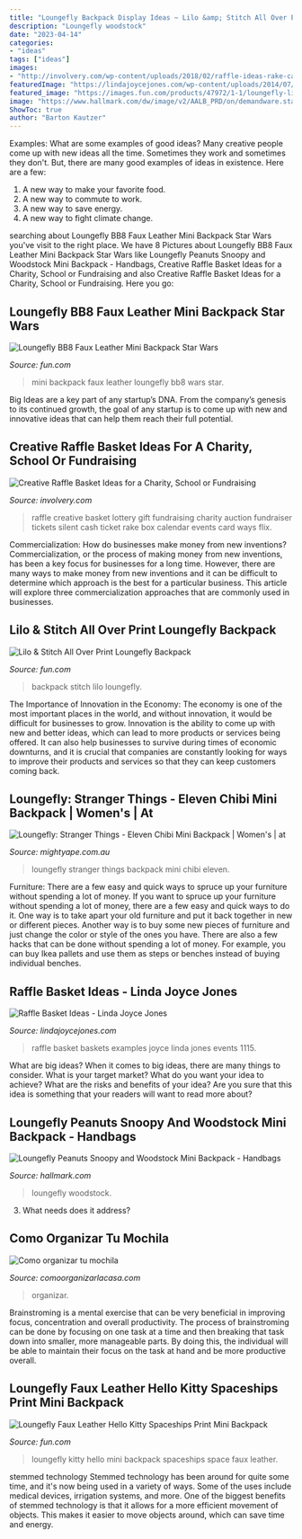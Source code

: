 ```yaml
---
title: "Loungefly Backpack Display Ideas ~ Lilo &amp; Stitch All Over Print Loungefly Backpack"
description: "Loungefly woodstock"
date: "2023-04-14"
categories:
- "ideas"
tags: ["ideas"]
images:
- "http://involvery.com/wp-content/uploads/2018/02/raffle-ideas-rake-cash-lottery-tickets.jpg"
featuredImage: "https://lindajoycejones.com/wp-content/uploads/2014/07/IMG_1115.jpg"
featured_image: "https://images.fun.com/products/47972/1-1/loungefly-lilo-all-over-print-backpack.jpg"
image: "https://www.hallmark.com/dw/image/v2/AALB_PRD/on/demandware.static/-/Sites-hallmark-master/default/dw92a1b5c9/images/finished-goods/products/PNBK0005/Loungefly-Peanuts-Snoopy-and-Woodstock-Mini-Backpack_PNBK0005_01.jpg?sw=1920"
ShowToc: true
author: "Barton Kautzer"
---
```



Examples: What are some examples of good ideas?
Many creative people come up with new ideas all the time. Sometimes they work and sometimes they don't. But, there are many good examples of ideas in existence. Here are a few: 
1) A new way to make your favorite food. 
2) A new way to commute to work. 
3) A new way to save energy. 
4) A new way to fight climate change.

	

		
searching about Loungefly BB8 Faux Leather Mini Backpack Star Wars you've visit to the right place. We have 8 Pictures about Loungefly BB8 Faux Leather Mini Backpack Star Wars like Loungefly Peanuts Snoopy and Woodstock Mini Backpack - Handbags, Creative Raffle Basket Ideas for a Charity, School or Fundraising and also Creative Raffle Basket Ideas for a Charity, School or Fundraising. Here you go:
		
    
## Loungefly BB8 Faux Leather Mini Backpack Star Wars

<img loading=lazy src="https://images.fun.com/products/60370/2-1-124863/loungefly-bb8-faux-leather-mini-backpack-alt-2.jpg" onerror="this.onerror=null;this.src='https://tse3.mm.bing.net/th?id=OIP.Ydhh9o99kx9A5tMfLPYK9gHaKl&amp;pid=15.1';" alt="Loungefly BB8 Faux Leather Mini Backpack Star Wars">

_Source: fun.com_

>mini backpack faux leather loungefly bb8 wars star. 

	

Big Ideas are a key part of any startup’s DNA. From the company’s genesis to its continued growth, the goal of any startup is to come up with new and innovative ideas that can help them reach their full potential.

    
## Creative Raffle Basket Ideas For A Charity, School Or Fundraising

<img loading=lazy src="http://involvery.com/wp-content/uploads/2018/02/raffle-ideas-rake-cash-lottery-tickets.jpg" onerror="this.onerror=null;this.src='https://tse2.mm.bing.net/th?id=OIP.EBcHXu-c0B5MwXe1CjzQEAHaLH&amp;pid=15.1';" alt="Creative Raffle Basket Ideas for a Charity, School or Fundraising">

_Source: involvery.com_

>raffle creative basket lottery gift fundraising charity auction fundraiser tickets silent cash ticket rake box calendar events card ways flix. 

	

Commercialization: How do businesses make money from new inventions?
Commercialization, or the process of making money from new inventions, has been a key focus for businesses for a long time. However, there are many ways to make money from new inventions and it can be difficult to determine which approach is the best for a particular business. This article will explore three commercialization approaches that are commonly used in businesses.

    
## Lilo &amp; Stitch All Over Print Loungefly Backpack

<img loading=lazy src="https://images.fun.com/products/47972/1-1/loungefly-lilo-all-over-print-backpack.jpg" onerror="this.onerror=null;this.src='https://tse1.mm.bing.net/th?id=OIP.Yqd2ZP9a-h9jNTlx2sWLBQHaKl&amp;pid=15.1';" alt="Lilo &amp; Stitch All Over Print Loungefly Backpack">

_Source: fun.com_

>backpack stitch lilo loungefly. 

	

The Importance of Innovation in the Economy:
The economy is one of the most important places in the world, and without innovation, it would be difficult for businesses to grow. Innovation is the ability to come up with new and better ideas, which can lead to more products or services being offered. It can also help businesses to survive during times of economic downturns, and it is crucial that companies are constantly looking for ways to improve their products and services so that they can keep customers coming back.

    
## Loungefly: Stranger Things - Eleven Chibi Mini Backpack | Women&#039;s | At

<img loading=lazy src="https://d3fa68hw0m2vcc.cloudfront.net/eb4/210691415.jpeg" onerror="this.onerror=null;this.src='https://tse4.mm.bing.net/th?id=OIP.xuSswyvW2jvV_ZjRyAufVAHaKi&amp;pid=15.1';" alt="Loungefly: Stranger Things - Eleven Chibi Mini Backpack | Women&#039;s | at">

_Source: mightyape.com.au_

>loungefly stranger things backpack mini chibi eleven. 

	

Furniture: There are a few easy and quick ways to spruce up your furniture without spending a lot of money.
If you want to spruce up your furniture without spending a lot of money, there are a few easy and quick ways to do it. One way is to take apart your old furniture and put it back together in new or different pieces. Another way is to buy some new pieces of furniture and just change the color or style of the ones you have. There are also a few hacks that can be done without spending a lot of money. For example, you can buy Ikea pallets and use them as steps or benches instead of buying individual benches.

    
## Raffle Basket Ideas - Linda Joyce Jones

<img loading=lazy src="https://lindajoycejones.com/wp-content/uploads/2014/07/IMG_1115.jpg" onerror="this.onerror=null;this.src='https://tse1.mm.bing.net/th?id=OIP.EMaXnpWIp3dFHLFmnQVNbwHaFj&amp;pid=15.1';" alt="Raffle Basket Ideas - Linda Joyce Jones">

_Source: lindajoycejones.com_

>raffle basket baskets examples joyce linda jones events 1115. 

	

What are big ideas?
When it comes to big ideas, there are many things to consider. What is your target market? What do you want your idea to achieve? What are the risks and benefits of your idea? Are you sure that this idea is something that your readers will want to read more about?

    
## Loungefly Peanuts Snoopy And Woodstock Mini Backpack - Handbags

<img loading=lazy src="https://www.hallmark.com/dw/image/v2/AALB_PRD/on/demandware.static/-/Sites-hallmark-master/default/dw92a1b5c9/images/finished-goods/products/PNBK0005/Loungefly-Peanuts-Snoopy-and-Woodstock-Mini-Backpack_PNBK0005_01.jpg?sw=1920" onerror="this.onerror=null;this.src='https://tse4.mm.bing.net/th?id=OIP.QP73e9opmVOzRyK4X6gaaAHaHa&amp;pid=15.1';" alt="Loungefly Peanuts Snoopy and Woodstock Mini Backpack - Handbags">

_Source: hallmark.com_

>loungefly woodstock. 

	

3) What needs does it address?

    
## Como Organizar Tu Mochila

<img loading=lazy src="http://comoorganizarlacasa.com/wp-content/uploads/2015/06/ideas-como-organizar-mochilas.jpg" onerror="this.onerror=null;this.src='https://tse2.mm.bing.net/th?id=OIP.QB-RW5Pn_wtxOZbhwwlgNQHaHp&amp;pid=15.1';" alt="Como organizar tu mochila">

_Source: comoorganizarlacasa.com_

>organizar. 

	

Brainstroming is a mental exercise that can be very beneficial in improving focus, concentration and overall productivity. The process of brainstroming can be done by focusing on one task at a time and then breaking that task down into smaller, more manageable parts. By doing this, the individual will be able to maintain their focus on the task at hand and be more productive overall.

    
## Loungefly Faux Leather Hello Kitty Spaceships Print Mini Backpack

<img loading=lazy src="https://images.fun.com/products/56710/2-1-107375/loungefly-hello-kitty-spaceships-print-mini-backpack3.jpg" onerror="this.onerror=null;this.src='https://tse4.mm.bing.net/th?id=OIP.sM4Rqg34OeiQ4rurfgXT3wHaKl&amp;pid=15.1';" alt="Loungefly Faux Leather Hello Kitty Spaceships Print Mini Backpack">

_Source: fun.com_

>loungefly kitty hello mini backpack spaceships space faux leather. 

	

stemmed technology
Stemmed technology has been around for quite some time, and it's now being used in a variety of ways. Some of the uses include medical devices, irrigation systems, and more. One of the biggest benefits of stemmed technology is that it allows for a more efficient movement of objects. This makes it easier to move objects around, which can save time and energy.

